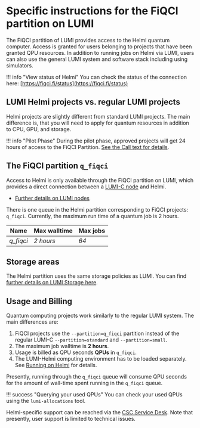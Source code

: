# Specific instructions for the FiQCI partition on LUMI

The FiQCI partition of LUMI provides access to the Helmi quantum computer. Access is granted for users belonging to projects that have been granted QPU resources. In addition to running jobs on Helmi via LUMI, users can also use the general LUMI system and software stack including using simulators. 

!!! info "View status of Helmi"
	You can check the status of the connection here: [https://fiqci.fi/status](https://fiqci.fi/status)


## LUMI Helmi projects vs. regular LUMI projects

Helmi projects are slightly different from standard LUMI projects. The main difference is, that you will
need to apply for quantum resources in addition to CPU, GPU, and storage.

!!! info "Pilot Phase"
	During the pilot phase, approved projects will get 24 hours of access to the FiQCI Partition.
	[See the Call text for details](https://fiqci.fi/_posts/2022-11-01-Helmi-pilot/). 

## The FiQCI partition `q_fiqci`

Access to Helmi is only available through the FiQCI partition on LUMI, which provides a direct connection between a [LUMI-C
node](https://docs.lumi-supercomputer.eu/hardware/lumic/) and Helmi.

* [Further details on LUMI nodes](https://docs.lumi-supercomputer.eu/hardware/)

There is one queue in the Helmi partition corresponding to FiQCI projects: `q_fiqci`. 
Currently, the maximum run time of a quantum job is 2 hours.

| Name      | Max walltime | Max jobs |
| --------- | ------------ | -------- |
| _q_fiqci_ | _2 hours_    | _64_      |


## Storage areas

The Helmi partition uses the same storage policies as LUMI. You can find [further details on LUMI Storage here](https://docs.lumi-supercomputer.eu/storage/).

## Usage and Billing

Quantum computing projects work similarly to the regular LUMI system. The main differences are:

1. FiQCI projects use the `--partition=q_fiqci` partition instead of the regular LUMI-C `--partition=standard` and `--partition=small`.
2. The maximum job walltime is **2 hours**.
3. Usage is billed as QPU seconds **QPUs** in `q_fiqci`. 
4. The LUMI-Helmi computing environment has to be loaded separately. See [Running on Helmi](../running-on-helmi/) for details.

Presently, running through the `q_fiqci` queue will consume QPU seconds for the amount of wall-time spent running in the `q_fiqci` queue.

!!! success "Querying your used QPUs"
    You can check your used QPUs using the `lumi-allocations` tool. 


Helmi-specific support can be reached via the [CSC Service Desk](/support/contact/). Note that presently, user support is limited to technical issues.
